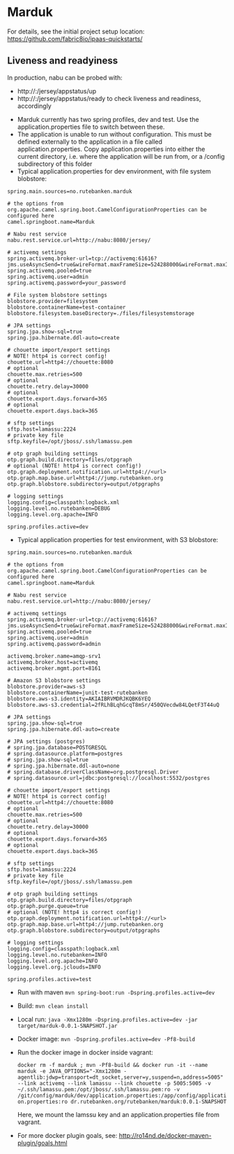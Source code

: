 # Marduk

For details, see the
initial project setup location:
  https://github.com/fabric8io/ipaas-quickstarts/

## Liveness and readyiness
In production, nabu can be probed with:
- http://<host>:<port>/jersey/appstatus/up
- http://<host>:<port>/jersey/appstatus/ready
to check liveness and readiness, accordingly

* Marduk currently has two spring profiles, dev and test. Use the application.properties file to switch between these.
* The application is unable to run without configuration. This must be defined externally to the application in a file called application.properties. Copy application.properties into either the current directory, i.e. where the application will be run from, or a /config subdirectory of this folder
* Typical application.properties for dev environment, with file system blobstore:

```
spring.main.sources=no.rutebanken.marduk

# the options from org.apache.camel.spring.boot.CamelConfigurationProperties can be configured here
camel.springboot.name=Marduk

# Nabu rest service
nabu.rest.service.url=http://nabu:8080/jersey/

# activemq settings
spring.activemq.broker-url=tcp://activemq:61616?jms.useAsyncSend=true&wireFormat.maxFrameSize=524288000&wireFormat.maxInactivityDuration=120000
spring.activemq.pooled=true
spring.activemq.user=admin
spring.activemq.password=your_password

# File system blobstore settings
blobstore.provider=filesystem
blobstore.containerName=test-container
blobstore.filesystem.baseDirectory=./files/filesystemstorage

# JPA settings
spring.jpa.show-sql=true
spring.jpa.hibernate.ddl-auto=create

# chouette import/export settings
# NOTE! http4 is correct config!
chouette.url=http4://chouette:8080
# optional
chouette.max.retries=500
# optional
chouette.retry.delay=30000
# optional
chouette.export.days.forward=365
# optional
chouette.export.days.back=365

# sftp settings
sftp.host=lamassu:2224
# private key file
sftp.keyfile=/opt/jboss/.ssh/lamassu.pem

# otp graph building settings
otp.graph.build.directory=files/otpgraph
# optional (NOTE! http4 is correct config!)
otp.graph.deployment.notification.url=http4://<url>
otp.graph.map.base.url=http4://jump.rutebanken.org
otp.graph.blobstore.subdirectory=output/otpgraphs

# logging settings
logging.config=classpath:logback.xml
logging.level.no.rutebanken=DEBUG
logging.level.org.apache=INFO

spring.profiles.active=dev

```
* Typical application properties for test environment, with S3 blobstore:

```
spring.main.sources=no.rutebanken.marduk

# the options from org.apache.camel.spring.boot.CamelConfigurationProperties can be configured here
camel.springboot.name=Marduk

# Nabu rest service
nabu.rest.service.url=http://nabu:8080/jersey/

# activemq settings
spring.activemq.broker-url=tcp://activemq:61616?jms.useAsyncSend=true&wireFormat.maxFrameSize=524288000&wireFormat.maxInactivityDuration=120000
spring.activemq.pooled=true
spring.activemq.user=admin
spring.activemq.password=admin

activemq.broker.name=amqp-srv1
activemq.broker.host=activemq
activemq.broker.mgmt.port=8161

# Amazon S3 blobstore settings
blobstore.provider=aws-s3
blobstore.containerName=junit-test-rutebanken
blobstore.aws-s3.identity=AKIAIBRVMDRJKQBK6YEQ
blobstore.aws-s3.credential=2fRLhBLqhGcqT8mSr/450QVecdw84LQetF3T44uQ

# JPA settings
spring.jpa.show-sql=true
spring.jpa.hibernate.ddl-auto=create

# JPA settings (postgres)
# spring.jpa.database=POSTGRESQL
# spring.datasource.platform=postgres
# spring.jpa.show-sql=true
# spring.jpa.hibernate.ddl-auto=none
# spring.database.driverClassName=org.postgresql.Driver
# spring.datasource.url=jdbc:postgresql://localhost:5532/postgres

# chouette import/export settings
# NOTE! http4 is correct config!
chouette.url=http4://chouette:8080
# optional
chouette.max.retries=500
# optional
chouette.retry.delay=30000
# optional
chouette.export.days.forward=365
# optional
chouette.export.days.back=365

# sftp settings
sftp.host=lamassu:2224
# private key file
sftp.keyfile=/opt/jboss/.ssh/lamassu.pem

# otp graph building settings
otp.graph.build.directory=files/otpgraph
otp.graph.purge.queue=true
# optional (NOTE! http4 is correct config!)
otp.graph.deployment.notification.url=http4://<url>
otp.graph.map.base.url=http4://jump.rutebanken.org
otp.graph.blobstore.subdirectory=output/otpgraphs

# logging settings
logging.config=classpath:logback.xml
logging.level.no.rutebanken=INFO
logging.level.org.apache=INFO
logging.level.org.jclouds=INFO

spring.profiles.active=test

```

* Run with maven `mvn spring-boot:run -Dspring.profiles.active=dev`

* Build: `mvn clean install`
* Local run: `java -Xmx1280m -Dspring.profiles.active=dev -jar target/marduk-0.0.1-SNAPSHOT.jar`
* Docker image: `mvn -Dspring.profiles.active=dev -Pf8-build`
* Run the docker image in docker inside vagrant:

     ```docker rm -f marduk ; mvn -Pf8-build && docker run -it --name marduk -e JAVA_OPTIONS="-Xmx1280m -agentlib:jdwp=transport=dt_socket,server=y,suspend=n,address=5005" --link activemq --link lamassu --link chouette -p 5005:5005 -v ~/.ssh/lamassu.pem:/opt/jboss/.ssh/lamassu.pem:ro -v /git/config/marduk/dev/application.properties:/app/config/application.properties:ro dr.rutebanken.org/rutebanken/marduk:0.0.1-SNAPSHOT```

  Here, we mount the lamssu key and an application.properties file from vagrant.

* For more docker plugin goals, see: http://ro14nd.de/docker-maven-plugin/goals.html
